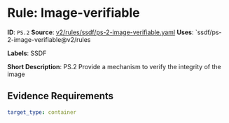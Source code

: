# Rule: Image-verifiable

**ID**: `PS.2`
**Source**: [v2/rules/ssdf/ps-2-image-verifiable.yaml](https://github.com/scribe-public/sample-policies/v2/rules/ssdf/ps-2-image-verifiable.yaml)
**Uses**: `ssdf/ps-2-image-verifiable@v2/rules

**Labels**: SSDF

**Short Description**: PS.2 Provide a mechanism to verify the integrity of the image

## Evidence Requirements

```yaml
target_type: container
```

